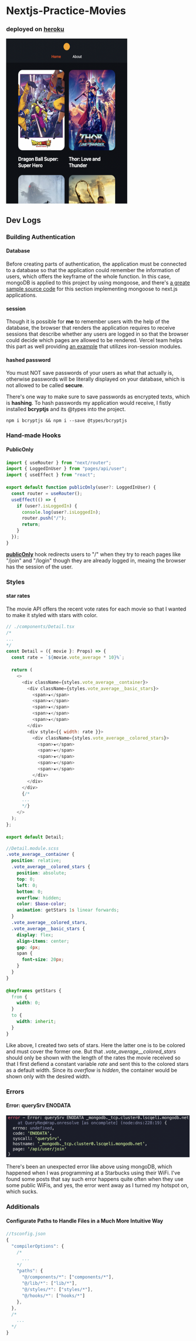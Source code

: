 # Nextjs-Practice-Movies

### deployed on [heroku](https://nextjs-practice-movies.herokuapp.com/)

<a href="https://nextjs-practice-movies.herokuapp.com/">
  <img src="https://github.com/WilleLee/files/blob/main/%E1%84%89%E1%85%B3%E1%84%8F%E1%85%B3%E1%84%85%E1%85%B5%E1%86%AB%E1%84%89%E1%85%A3%E1%86%BA%202022-08-26%20%E1%84%8B%E1%85%A9%E1%84%8C%E1%85%A5%E1%86%AB%2012.58.25.png" width="330" height="450" />
</a>

## Dev Logs

### Building Authentication

#### Database

Before creating parts of authentication, the application must be connected to a database so that the application could remember the information of users, which offers the keyframe of the whole function. In this case, mongoDB is applied to this project by using mongoose, and there's [a greate sample source code](https://github.com/vercel/next.js/blob/canary/examples/with-mongodb-mongoose/lib/dbConnect.js) for this section implementing mongoose to next.js applications.

#### session

Though it is possible for **me** to remember users with the help of the database, the browser that renders the application requires to receive sessions that describe whether any users are logged in so that the browser could decide which pages are allowed to be rendered. Vercel team helps this part as well providing [an example](https://github.com/vercel/next.js/tree/canary/examples/with-iron-session) that utilizes iron-session modules.

#### hashed password

You must NOT save passwords of your users as what that actually is, otherwise passwords will be literally displayed on your database, which is not allowed to be called **secure**.

There's one way to make sure to save passwords as encrypted texts, which is **hashing**. To hash passwords my application would receive, I fistly installed **bcryptjs** and its @types into the project.

```
npm i bcryptjs && npm i --save @types/bcryptjs
```

### Hand-made Hooks

#### PublicOnly

```javascript
import { useRouter } from "next/router";
import { LoggedInUser } from "pages/api/user";
import { useEffect } from "react";

export default function publicOnly(user?: LoggedInUser) {
  const router = useRouter();
  useEffect(() => {
    if (user?.isLoggedIn) {
      console.log(user?.isLoggedIn);
      router.push("/");
      return;
    }
  });
}
```

[**publicOnly**](https://github.com/WilleLee/nextjs-practice/blob/main/hooks/publicOnly.ts) hook redirects users to "/" when they try to reach pages like "/join" and "/login" though they are already logged in, meaing the browser has the session of the user.

### Styles

#### star rates

The movie API offers the recent vote rates for each movie so that I wanted to make it styled with stars with color.

```javascript
// ./components/Detail.tsx
/*
...
*/
const Detail = ({ movie }: Props) => {
  const rate = `${movie.vote_average * 10}%`;

  return (
    <>
      <div className={styles.vote_average__container}>
        <div className={styles.vote_average__basic_stars}>
          <span>★</span>
          <span>★</span>
          <span>★</span>
          <span>★</span>
          <span>★</span>
        </div>
        <div style={{ width: rate }}>
          <div className={styles.vote_average__colored_stars}>
            <span>★</span>
            <span>★</span>
            <span>★</span>
            <span>★</span>
            <span>★</span>
          </div>
        </div>
      </div>
      {/*
      ...
      */}
    </>
  );
};

export default Detail;
```

```scss
//Detail.module.scss
.vote_average__container {
  position: relative;
  .vote_average__colored_stars {
    position: absolute;
    top: 0;
    left: 0;
    bottom: 0;
    overflow: hidden;
    color: $base-color;
    animation: getStars 1s linear forwards;
  }
  .vote_average__colored_stars,
  .vote_average__basic_stars {
    display: flex;
    align-items: center;
    gap: 4px;
    span {
      font-size: 20px;
    }
  }
}

@keyframes getStars {
  from {
    width: 0;
  }
  to {
    width: inherit;
  }
}
```

Like above, I created two sets of stars. Here the latter one is to be colored and must cover the former one. But that _.vote_average__colored_stars_ should only be shown with the length of the rates the movie received so that I first defiend a constant variable _rate_ and sent this to the colored stars as a default width. Since its _overflow_ is _hidden_, the container would be shown only with the desired width. 

### Errors

#### Error: querySrv ENODATA

<img src="https://github.com/WilleLee/files/blob/main/error-querysrv-enodata.png" width="500" />

There's been an unexpected error like above using mongoDB, which happened when I was programming at a Starbucks using their WiFi. I've found some posts that say such error happens quite often when they use some public WiFis, and yes, the error went away as I turned my hotspot on, which sucks.

### Additionals

#### Configurate Paths to Handle Files in a Much More Intuitive Way

```javascript
//tsconfig.json
{
  "compilerOptions": {
    /*
      ...
    */
    "paths": {
      "@/components/*": ["components/*"],
      "@/lib/*": ["lib/*"],
      "@/styles/*": ["styles/*"],
      "@/hooks/*": ["hooks/*"]
    },
  },
  /*
    ...
  */
}
```
